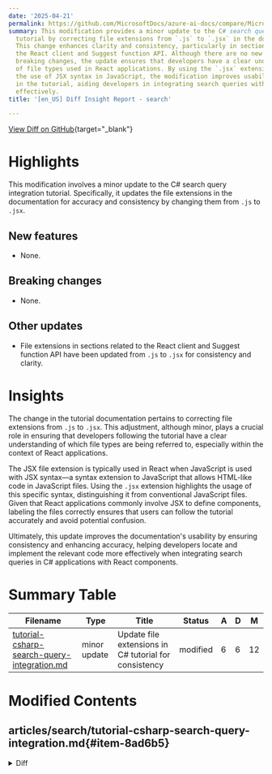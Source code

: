 ```yaml
---
date: '2025-04-21'
permalink: https://github.com/MicrosoftDocs/azure-ai-docs/compare/MicrosoftDocs:57a614f...MicrosoftDocs:0fdb6d4
summary: This modification provides a minor update to the C# search query integration
  tutorial by correcting file extensions from `.js` to `.jsx` in the documentation.
  This change enhances clarity and consistency, particularly in sections related to
  the React client and Suggest function API. Although there are no new features or
  breaking changes, the update ensures that developers have a clear understanding
  of file types used in React applications. By using the `.jsx` extension, which indicates
  the use of JSX syntax in JavaScript, the modification improves usability and accuracy
  in the tutorial, aiding developers in integrating search queries with React components
  effectively.
title: '[en_US] Diff Insight Report - search'

---
```


[View Diff on GitHub](https://github.com/MicrosoftDocs/azure-ai-docs/compare/MicrosoftDocs:57a614f...MicrosoftDocs:0fdb6d4){target="_blank"}

# Highlights
This modification involves a minor update to the C# search query integration tutorial. Specifically, it updates the file extensions in the documentation for accuracy and consistency by changing them from `.js` to `.jsx`.

## New features
- None.

## Breaking changes
- None.

## Other updates
- File extensions in sections related to the React client and Suggest function API have been updated from `.js` to `.jsx` for consistency and clarity.

# Insights
The change in the tutorial documentation pertains to correcting file extensions from `.js` to `.jsx`. This adjustment, although minor, plays a crucial role in ensuring that developers following the tutorial have a clear understanding of which file types are being referred to, especially within the context of React applications. 

The JSX file extension is typically used in React when JavaScript is used with JSX syntax—a syntax extension to JavaScript that allows HTML-like code in JavaScript files. Using the `.jsx` extension highlights the usage of this specific syntax, distinguishing it from conventional JavaScript files. Given that React applications commonly involve JSX to define components, labeling the files correctly ensures that users can follow the tutorial accurately and avoid potential confusion.

Ultimately, this update improves the documentation's usability by ensuring consistency and enhancing accuracy, helping developers locate and implement the relevant code more effectively when integrating search queries in C# applications with React components.

# Summary Table
|  Filename  | Type |    Title    | Status | A  | D  | M  |
|------------|------|-------------|--------|----|----|----|
| [tutorial-csharp-search-query-integration.md](#item-8ad6b5) | minor update | Update file extensions in C# tutorial for consistency | modified | 6 | 6 | 12 | 


# Modified Contents
## articles/search/tutorial-csharp-search-query-integration.md{#item-8ad6b5}

<details>
<summary>Diff</summary>
````diff
@@ -44,15 +44,15 @@ The search suggester, `sg`, is defined in the [schema file](https://github.com/A
 
 ## Client: Search from the catalog
 
-Call the Azure Function in the React client with the following code. 
+Call the Azure Function in the React client at `\client\src\pages\Search\Search.jsx` with the following code to search for books. 
 
-:::code language="csharp" source="~/azure-search-static-web-app/client/src/pages/Search/Search.js" :::
+:::code language="csharp" source="~/azure-search-static-web-app/client/src/pages/Search/Search.jsx" :::
 
 ## Client: Suggestions from the catalog
 
-The Suggest function API is called in the React app at `\client\src\components\SearchBar\SearchBar.js` as part of the [Material UI's Autocomplete component](https://mui.com/material-ui/react-autocomplete/). This component uses the input text to search for authors and books that match the input text then displays those possible matches at selectable items in the drop-down list. 
+The Suggest function API is called in the React app at `\client\src\components\SearchBar\SearchBar.jsx` as part of the [Material UI's Autocomplete component](https://mui.com/material-ui/react-autocomplete/). This component uses the input text to search for authors and books that match the input text then displays those possible matches at selectable items in the drop-down list. 
 
-:::code language="csharp" source="~/azure-search-static-web-app/client/src/components/SearchBar/SearchBar.js" :::
+:::code language="csharp" source="~/azure-search-static-web-app/client/src/components/SearchBar/SearchBar.jsx" :::
 
 ## Azure Function: Get specific document 
 
@@ -62,9 +62,9 @@ The [Document Lookup API](https://github.com/Azure-Samples/azure-search-static-w
 
 ## Client: Get specific document 
 
-This function API is called in the React app at `\client\src\pages\Details\Detail.js` as part of component initialization:
+This function API is called in the React app at `\client\src\pages\Details\Details.jsx` as part of component initialization:
 
-:::code language="csharp" source="~/azure-search-static-web-app/client/src/pages/Details/Details.js"  :::
+:::code language="csharp" source="~/azure-search-static-web-app/client/src/pages/Details/Details.jsx"  :::
 
 ## C# models to support function app
 
````
</details>

### Summary

```json
{
    "modification_type": "minor update",
    "modification_title": "Update file extensions in C# tutorial for consistency"
}
```

### Explanation
This modification made minor updates to the C# search query integration tutorial documentation by changing several JavaScript file extensions from `.js` to `.jsx`. Specifically, the updates were made in the sections involving the React client and the Suggest function API. The changes clarify the exact files where the code is located and enhance the documentation's accuracy by reflecting the correct usage of file types in the context of React applications. This ensures that readers are directed to the correct resources when implementing the integrations discussed in the tutorial. Overall, these changes contribute to better clarity and consistency in the documentation.


